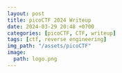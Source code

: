 ```yaml
---
layout: post
title: picoCTF 2024 Writeup
date: 2024-03-29 20:48 +0700
categories: [picoCTF, CTF, writeup]
tags: [ctf, reverse engineering]
img_path: "/assets/picoCTF"
image:
  path: logo.png
---
```

